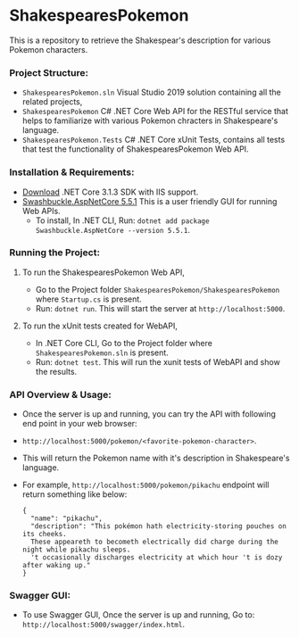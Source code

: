 # ShakespearesPokemon
This is a repository to retrieve the Shakespear's description for various Pokemon characters.

### Project Structure:

* `ShakespearesPokemon.sln`  Visual Studio 2019 solution containing all the related projects,
* `ShakespearesPokemon` C# .NET Core Web API for the RESTful service that helps to familiarize with various Pokemon chracters in Shakespeare's language.
* `ShakespearesPokemon.Tests` C# .NET Core xUnit Tests, contains all tests that test the functionality of ShakespearesPokemon Web API.
	
### Installation & Requirements:

* [Download](https://dotnet.microsoft.com/download/dotnet-core/3.1) .NET Core 3.1.3 SDK with IIS support.
* [Swashbuckle.AspNetCore 5.5.1](https://github.com/domaindrivendev/Swashbuckle.AspNetCore) This is a user friendly GUI for running Web APIs.
	- To install, In .NET CLI, Run: `dotnet add package Swashbuckle.AspNetCore --version 5.5.1`.
	
	
### Running the Project:

1. To run the ShakespearesPokemon Web API, 
	- Go to the Project folder `ShakespearesPokemon/ShakespearesPokemon` where `Startup.cs` is present. 
	- Run: `dotnet run`. This will start the server at `http://localhost:5000`.
	
2. To run the xUnit tests created for WebAPI,
	- In .NET Core CLI, Go to the Project folder where `ShakespearesPokemon.sln` is present. 
	- Run: `dotnet test`. This will run the xunit tests of WebAPI and show the results.
	
	
### API Overview & Usage:

* Once the server is up and running, you can try the API with following end point in your web browser: 
* ```http://localhost:5000/pokemon/<favorite-pokemon-character>```. 
* This will return the Pokemon name with it's description in Shakespeare's language.

* For example, `http://localhost:5000/pokemon/pikachu` endpoint will return something like below:
	```
	{
	  "name": "pikachu",
	  "description": "This pokémon hath electricity-storing pouches on its cheeks. 
	  These appeareth to becometh electrically did charge during the night while pikachu sleeps.
	  't occasionally discharges electricity at which hour 't is dozy after waking up."
	}
	```
	
### Swagger GUI:

* To use Swagger GUI, Once the server is up and running, Go to: `http://localhost:5000/swagger/index.html`.
	
